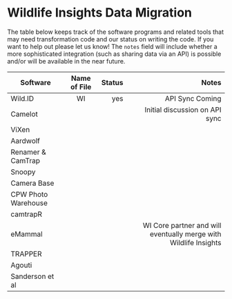 # Wildlife Insights Data Migration
The table below keeps track of the software programs and related tools that may need transformation code and our status on writing the code. If you want to help out please let us know! The ```notes``` field will include whether a more sophisticated integration (such as sharing data via an API) is possible and/or will be available in the near future.

| Software      | Name of File  | Status  | Notes |
| ------------- |:-------------:| -------:|------:|
| Wild.ID       | WI | yes | API Sync Coming|
| Camelot       |               | |Initial discussion on API sync |
| ViXen |||
|Aardwolf |||
|Renamer & CamTrap |||
|Snoopy|||
|Camera Base|||
|CPW Photo Warehouse|||
|camtrapR|||
|eMammal||| WI Core partner and will eventually merge with Wildlife Insights|
|TRAPPER|||
|Agouti|||
|Sanderson et al |||
